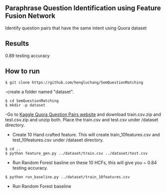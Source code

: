 ## Paraphrase Question Identification using Feature Fusion Network 
Identify question pairs that have the same intent using Quora dataset

## Results 
0.89 testing accuracy 

## How to run
```
$ git clone https://github.com/hengluchang/SemQuestionMatching
```
-create a folder named "dataset".
```
$ cd SemQuestionMatching
$ mkdir -p dataset
```

-Go to [Kaggle Quora Question Pairs website](https://www.kaggle.com/c/quora-question-pairs/data) and download train.csv.zip and test.csv.zip and unzip both. Place the train.csv and test.csv under /dataset directory.

- Create 10 Hand crafted feature. This will create train_10features.csv and test_10features.csv under /dataset directory.
```
$ cd ..
$ python feature_gen.py ../dataset/train.csv ../dataset/test.csv
```

- Run Random Forest basline on these 10 HCFs, this will give you ~ 0.84 testing accuracy. 

```
$ python run_baseline.py ../dataset/train_10features.csv
```

- Run Random Forest baseline  

